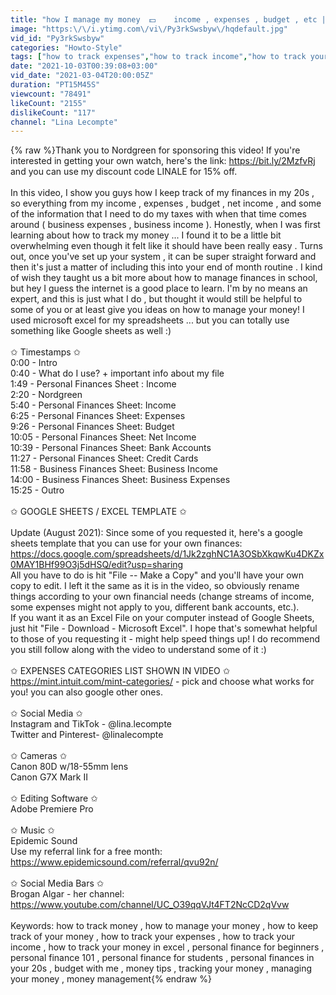 ```yaml
---
title: "how I manage my money  💵   ‏‏‎ ‎income , expenses , budget , etc || personal finance in my 20s"
image: "https:\/\/i.ytimg.com\/vi\/Py3rkSwsbyw\/hqdefault.jpg"
vid_id: "Py3rkSwsbyw"
categories: "Howto-Style"
tags: ["how to track expenses","how to track income","how to track your expenses"]
date: "2021-10-03T00:39:08+03:00"
vid_date: "2021-03-04T20:00:05Z"
duration: "PT15M45S"
viewcount: "78491"
likeCount: "2155"
dislikeCount: "117"
channel: "Lina Lecompte"
---
```

{% raw %}Thank you to Nordgreen for sponsoring this video! If you're interested in getting your own watch, here's the link:  <a rel="nofollow" target="blank" href="https://bit.ly/2MzfvRj">https://bit.ly/2MzfvRj</a> and you can use my discount code LINALE for 15% off. <br /><br />In this video, I show you guys how I keep track of my finances in my 20s , so everything from my income , expenses , budget , net income , and some of the information that I need to do my taxes with when that time comes around ( business expenses , business income ). Honestly, when I was first learning about how to track my money ... I found it to be a little bit overwhelming even though it felt like it should have been really easy . Turns out, once you've set up your system , it can be super straight forward and then it's just a matter of including this into your end of month routine . I kind of wish they taught us a bit more about how to manage finances in school, but hey I guess the internet is a good place to learn. I'm by no means an expert, and this is just what I do , but thought it would still be helpful to some of you or at least give you ideas on how to manage your money! I used microsoft excel for my spreadsheets ... but you can totally use something like Google sheets as well :)<br /><br />✩ Timestamps ✩<br />0:00  - Intro <br />0:40  - What do I use? + important info about my file<br />1:49 - Personal Finances Sheet : Income<br />2:20 - Nordgreen <br />5:40 - Personal Finances Sheet: Income <br />6:25 - Personal Finances Sheet: Expenses <br />9:26 - Personal Finances Sheet: Budget <br />10:05 - Personal Finances Sheet: Net Income <br />10:39 - Personal Finances Sheet: Bank Accounts <br />11:27 - Personal Finances Sheet: Credit Cards <br />11:58 - Business Finances Sheet: Business Income<br />14:00 - Business Finances Sheet: Business Expenses <br />15:25 - Outro<br /><br />✩ GOOGLE SHEETS / EXCEL TEMPLATE ✩<br /><br />Update (August 2021): Since some of you requested it, here's a google sheets template that you can use for your own finances: <a rel="nofollow" target="blank" href="https://docs.google.com/spreadsheets/d/1Jk2zghNC1A3OSbXkqwKu4DKZx0MAY1BHf99O3j5dHSQ/edit?usp=sharing">https://docs.google.com/spreadsheets/d/1Jk2zghNC1A3OSbXkqwKu4DKZx0MAY1BHf99O3j5dHSQ/edit?usp=sharing</a> <br />All you have to do is hit &quot;File -- Make a Copy&quot; and you'll have your own copy to edit. I left it the same as it is in the video, so obviously rename things according to your own financial needs (change streams of income, some expenses might not apply to you, different bank accounts, etc.). <br />If you want it as an Excel File on your computer instead of Google Sheets, just hit &quot;File - Download - Microsoft Excel&quot;. I hope that's somewhat helpful to those of you requesting it - might help speed things up! I do recommend you still follow along with the video to understand some of it :)<br /><br />✩ EXPENSES CATEGORIES LIST SHOWN IN VIDEO ✩<br /> <a rel="nofollow" target="blank" href="https://mint.intuit.com/mint-categories/">https://mint.intuit.com/mint-categories/</a> - pick and choose what works for you! you can also google other ones. <br /><br />✩ Social Media ✩<br />Instagram and TikTok - @lina.lecompte<br />Twitter and Pinterest- @linalecompte<br /><br />✩ Cameras ✩<br />Canon 80D w/18-55mm lens<br />Canon G7X Mark II <br /><br />✩ Editing Software ✩<br />Adobe Premiere Pro<br /><br />✩ Music ✩<br />Epidemic Sound<br />Use my referral link for a free month: <a rel="nofollow" target="blank" href="https://www.epidemicsound.com/referral/qvu92n/">https://www.epidemicsound.com/referral/qvu92n/</a><br /><br />✩ Social Media Bars ✩<br />Brogan Algar - her channel: <br /><a rel="nofollow" target="blank" href="https://www.youtube.com/channel/UC_O39qqVJt4FT2NcCD2qVvw">https://www.youtube.com/channel/UC_O39qqVJt4FT2NcCD2qVvw</a><br /><br />Keywords: how to track money , how to manage your money , how to keep track of your money , how to track your expenses , how to track your income , how to track your money in excel  , personal finance for beginners , personal finance 101 , personal finance for students , personal finances in your 20s , budget with me , money tips  , tracking your money , managing your money , money management{% endraw %}
